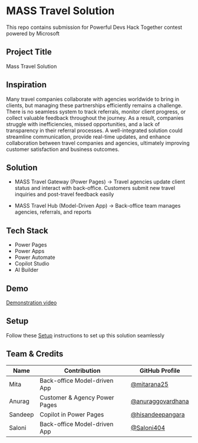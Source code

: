 # MASS Travel Solution

This repo contains submission for Powerful Devs Hack Together contest powered by Microsoft

## Project Title
Mass Travel Solution

## Inspiration
Many travel companies collaborate with agencies worldwide to bring in clients, but managing these partnerships efficiently remains a challenge. There is no seamless system to track referrals, monitor client progress, or collect valuable feedback throughout the journey. As a result, companies struggle with inefficiencies, missed opportunities, and a lack of transparency in their referral processes. A well-integrated solution could streamline communication, provide real-time updates, and enhance collaboration between travel companies and agencies, ultimately improving customer satisfaction and business outcomes.

## Solution

- MASS Travel Gateway (Power Pages) → Travel agencies update client status and interact with back-office. Customers submit new travel inquiries and post-travel feedback easily

- MASS Travel Hub (Model-Driven App) → Back-office team manages agencies, referrals, and reports



## Tech Stack
- Power Pages
- Power Apps
- Power Automate
- Copilot Studio
- AI Builder

## Demo
 [Demonstration video](https://youtu.be/QZVlEfBQmJ4)

## Setup
Follow these  [Setup](Setup.md) instructions to set up this solution seamlessly

## Team & Credits

| Name       | Contribution       | GitHub Profile |
|------------|-------------------|---------------|
| Mita   | Back-office Model-driven App  | [@mitarana25](https://github.com/mitarana25) |
| Anurag | Customer & Agency Power Pages | [@anuraggovardhana](https://github.com/anuraggovardhana) |
| Sandeep    | Copilot in Power Pages     | [@hisandeepangara](https://github.com/hisandeepangara) |
| Saloni    | Back-office Model-driven App      | [@Saloni404](https://github.com/Saloni404) |




